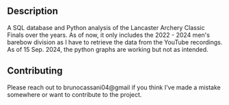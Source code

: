 ## Description

A SQL database and Python analysis of the Lancaster Archery Classic Finals over the years. As of now, it only includes the 2022 - 2024 men's barebow division as I have to retrieve the data from the YouTube recordings. As of 15 Sep. 2024, the python graphs are working but not as intended.

## Contributing

Please reach out to brunocassani04@gmail if you think I've made a mistake somewhere or want to contribute to the project.
